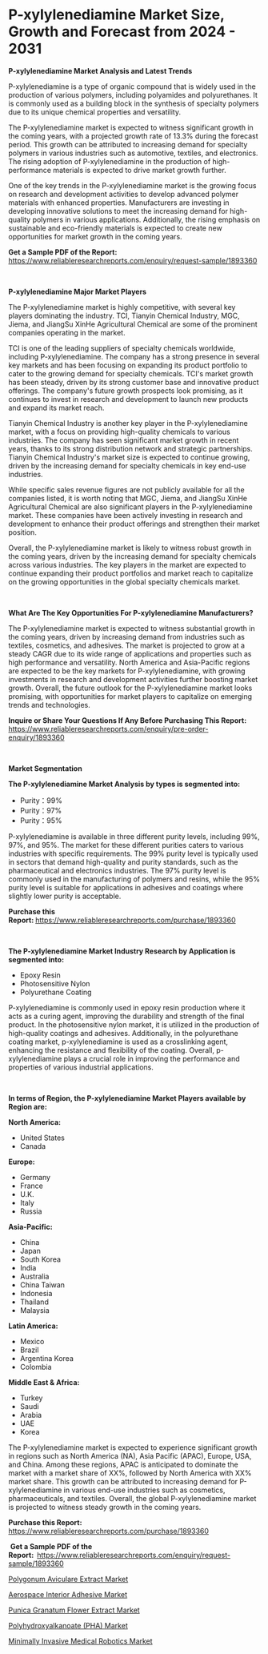 <p><h1>P-xylylenediamine Market Size, Growth and Forecast from 2024 - 2031</h1></p><p><strong>P-xylylenediamine Market Analysis and Latest Trends</strong></p>
<p><p>P-xylylenediamine is a type of organic compound that is widely used in the production of various polymers, including polyamides and polyurethanes. It is commonly used as a building block in the synthesis of specialty polymers due to its unique chemical properties and versatility.</p><p>The P-xylylenediamine market is expected to witness significant growth in the coming years, with a projected growth rate of 13.3% during the forecast period. This growth can be attributed to increasing demand for specialty polymers in various industries such as automotive, textiles, and electronics. The rising adoption of P-xylylenediamine in the production of high-performance materials is expected to drive market growth further.</p><p>One of the key trends in the P-xylylenediamine market is the growing focus on research and development activities to develop advanced polymer materials with enhanced properties. Manufacturers are investing in developing innovative solutions to meet the increasing demand for high-quality polymers in various applications. Additionally, the rising emphasis on sustainable and eco-friendly materials is expected to create new opportunities for market growth in the coming years.</p></p>
<p><strong>Get a Sample PDF of the Report:&nbsp;</strong> <a href="https://www.reliableresearchreports.com/enquiry/request-sample/1893360">https://www.reliableresearchreports.com/enquiry/request-sample/1893360</a></p>
<p>&nbsp;</p>
<p><strong>P-xylylenediamine Major Market Players</strong></p>
<p><p>The P-xylylenediamine market is highly competitive, with several key players dominating the industry. TCI, Tianyin Chemical Industry, MGC, Jiema, and JiangSu XinHe Agricultural Chemical are some of the prominent companies operating in the market.</p><p>TCI is one of the leading suppliers of specialty chemicals worldwide, including P-xylylenediamine. The company has a strong presence in several key markets and has been focusing on expanding its product portfolio to cater to the growing demand for specialty chemicals. TCI's market growth has been steady, driven by its strong customer base and innovative product offerings. The company's future growth prospects look promising, as it continues to invest in research and development to launch new products and expand its market reach.</p><p>Tianyin Chemical Industry is another key player in the P-xylylenediamine market, with a focus on providing high-quality chemicals to various industries. The company has seen significant market growth in recent years, thanks to its strong distribution network and strategic partnerships. Tianyin Chemical Industry's market size is expected to continue growing, driven by the increasing demand for specialty chemicals in key end-use industries.</p><p>While specific sales revenue figures are not publicly available for all the companies listed, it is worth noting that MGC, Jiema, and JiangSu XinHe Agricultural Chemical are also significant players in the P-xylylenediamine market. These companies have been actively investing in research and development to enhance their product offerings and strengthen their market position.</p><p>Overall, the P-xylylenediamine market is likely to witness robust growth in the coming years, driven by the increasing demand for specialty chemicals across various industries. The key players in the market are expected to continue expanding their product portfolios and market reach to capitalize on the growing opportunities in the global specialty chemicals market.</p></p>
<p>&nbsp;</p>
<p><strong>What Are The Key Opportunities For P-xylylenediamine Manufacturers?</strong></p>
<p><p>The P-xylylenediamine market is expected to witness substantial growth in the coming years, driven by increasing demand from industries such as textiles, cosmetics, and adhesives. The market is projected to grow at a steady CAGR due to its wide range of applications and properties such as high performance and versatility. North America and Asia-Pacific regions are expected to be the key markets for P-xylylenediamine, with growing investments in research and development activities further boosting market growth. Overall, the future outlook for the P-xylylenediamine market looks promising, with opportunities for market players to capitalize on emerging trends and technologies.</p></p>
<p><strong>Inquire or Share Your Questions If Any Before Purchasing This Report:</strong> <a href="https://www.reliableresearchreports.com/enquiry/pre-order-enquiry/1893360">https://www.reliableresearchreports.com/enquiry/pre-order-enquiry/1893360</a></p>
<p>&nbsp;</p>
<p><strong>Market Segmentation</strong></p>
<p><strong>The P-xylylenediamine Market Analysis by types is segmented into:</strong></p>
<p><ul><li>Purity：99%</li><li>Purity：97%</li><li>Purity：95%</li></ul></p>
<p><p>P-xylylenediamine is available in three different purity levels, including 99%, 97%, and 95%. The market for these different purities caters to various industries with specific requirements. The 99% purity level is typically used in sectors that demand high-quality and purity standards, such as the pharmaceutical and electronics industries. The 97% purity level is commonly used in the manufacturing of polymers and resins, while the 95% purity level is suitable for applications in adhesives and coatings where slightly lower purity is acceptable.</p></p>
<p><strong>Purchase this Report:&nbsp;</strong><a href="https://www.reliableresearchreports.com/purchase/1893360">https://www.reliableresearchreports.com/purchase/1893360</a></p>
<p>&nbsp;</p>
<p><strong>The P-xylylenediamine Market Industry Research by Application is segmented into:</strong></p>
<p><ul><li>Epoxy Resin</li><li>Photosensitive Nylon</li><li>Polyurethane Coating</li></ul></p>
<p><p>P-xylylenediamine is commonly used in epoxy resin production where it acts as a curing agent, improving the durability and strength of the final product. In the photosensitive nylon market, it is utilized in the production of high-quality coatings and adhesives. Additionally, in the polyurethane coating market, p-xylylenediamine is used as a crosslinking agent, enhancing the resistance and flexibility of the coating. Overall, p-xylylenediamine plays a crucial role in improving the performance and properties of various industrial applications.</p></p>
<p>&nbsp;</p>
<p><strong>In terms of Region, the P-xylylenediamine Market Players available by Region are:</strong></p>
<p>
    <p> <strong> North America: </strong>
        <ul>
            <li>United States</li>
            <li>Canada</li>
        </ul>
        </p> 
    <p> <strong> Europe: </strong>
        <ul>
            <li>Germany</li>
            <li>France</li>
            <li>U.K.</li>
            <li>Italy</li>
            <li>Russia</li>
        </ul>
        </p> 
    <p> <strong> Asia-Pacific: </strong>
        <ul>
            <li>China</li>
            <li>Japan</li>
            <li>South Korea</li>
            <li>India</li>
            <li>Australia</li>
            <li>China Taiwan</li>
            <li>Indonesia</li>
            <li>Thailand</li>
            <li>Malaysia</li>
        </ul>
        </p> 
    <p> <strong> Latin America: </strong>
        <ul>
            <li>Mexico</li>
            <li>Brazil</li>
            <li>Argentina Korea</li>
            <li>Colombia</li>
        </ul>
        </p> 
    <p> <strong> Middle East & Africa: </strong>
        <ul>
            <li>Turkey</li>
            <li>Saudi</li>
            <li>Arabia</li>
            <li>UAE</li>
            <li>Korea</li>
        </ul>
    </p>
    </p>
<p><p>The P-xylylenediamine market is expected to experience significant growth in regions such as North America (NA), Asia Pacific (APAC), Europe, USA, and China. Among these regions, APAC is anticipated to dominate the market with a market share of XX%, followed by North America with XX% market share. This growth can be attributed to increasing demand for P-xylylenediamine in various end-use industries such as cosmetics, pharmaceuticals, and textiles. Overall, the global P-xylylenediamine market is projected to witness steady growth in the coming years.</p></p>
<p><strong>Purchase this Report: </strong><a href="https://www.reliableresearchreports.com/purchase/1893360">https://www.reliableresearchreports.com/purchase/1893360</a></p>
<p>&nbsp;<strong>Get a Sample PDF of the Report:&nbsp;&nbsp;</strong><a href="https://www.reliableresearchreports.com/enquiry/request-sample/1893360">https://www.reliableresearchreports.com/enquiry/request-sample/1893360</a></p>
<p><strong></strong></p>
<p><p><a href="https://view.publitas.com/reportprime-1/polygonum-aviculare-extract-market-dynamics-2024-2031-also-about-its-market-trends-projections-and-opportunities/">Polygonum Aviculare Extract Market</a></p><p><a href="https://butternut-bug-553.notion.site/Aerospace-Interior-Adhesive-Market-Provides-Detailed-Segmentation-of-this-Market-based-on-Type-Appl-0ac65c4a2dc043aab1647a335a4758f2">Aerospace Interior Adhesive Market</a></p><p><a href="https://view.publitas.com/reportprime-1/punica-granatum-flower-extract-market-offers-provide-insightful-data-for-the-time-period-from-2024-to-2031-and-also-provide-analysis-based-on-application-type-and-region/">Punica Granatum Flower Extract Market</a></p><p><a href="https://five-trouble-98a.notion.site/Polyhydroxyalkanoate-PHA-Market-Size-Focuses-on-Market-Dynamics-In-Depth-Analysis-and-Future-Proj-8c000f373bae4de38b793d544a22f07b">Polyhydroxyalkanoate (PHA) Market</a></p><p><a href="https://fuschia-pecorino-a6d.notion.site/Minimally-Invasive-Medical-Robotics-Market-Provides-Detailed-Segmentation-of-this-Market-based-on-Ty-31dc12d580da4b008b1a459a226c2d56">Minimally Invasive Medical Robotics Market</a></p></p>